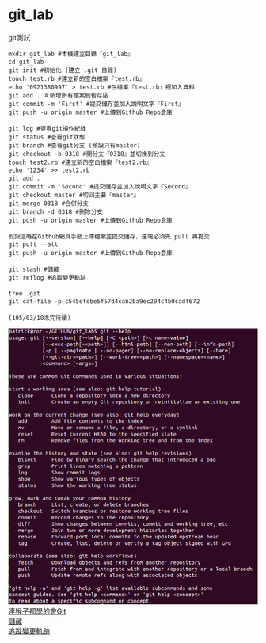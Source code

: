 # git_lab
git測試

```
mkdir git_lab #本機建立目錄『git_lab』
cd git_lab
git init #初始化 (建立 .git 目錄)
touch test.rb #建立新的空白檔案『test.rb』
echo '0921380997' > test.rb #在檔案『test.rb』裡加入資料
git add . ＃新增所有檔案到暫存區
git commit -m 'First' #提交儲存並加入說明文字『First』
git push -u origin master #上傳到Github Repo倉庫

git log #查看git操作紀錄
git status #查看git狀態
git branch #查看git分支 (預設只有master)
git checkout -b 0318 #開分支『0318』並切換到分支
touch test2.rb #建立新的空白檔案『test2.rb』
echo '1234' >> test2.rb
git add .
git commit -m 'Second' #提交儲存並加入說明文字『Second』
git checkout master #切回主要『master』
git merge 0318 #合併分支
git branch -d 0318 #刪除分支
git push -u origin master #上傳到Github Repo倉庫

假設這時在Github網頁手動上傳檔案並提交儲存，遠端必須先 pull 再提交
git pull --all
git push -u origin master #上傳到Github Repo倉庫

git stash #儲藏
git reflog #追蹤變更軌跡

tree .git
git cat-file -p c545efebe5f57d4cab2ba9ec294c4b0cadf672

(105/03/18未完待續)
```

![Git Help](https://github.com/afgnsu/git_lab/blob/master/git_help.png)  
[連猴子都學的會Git](https://backlogtool.com/git-guide/tw/)  
[儲藏](https://git-scm.com/book/zh-tw/v1/Git-%E5%B7%A5%E5%85%B7-%E5%84%B2%E8%97%8F-Stashing)  
[追蹤變更軌跡](https://github.com/doggy8088/Learn-Git-in-30-days/blob/master/docs/16%20%E5%96%84%E7%94%A8%E7%89%88%E6%9C%AC%E6%97%A5%E8%AA%8C%20git%20reflog%20%E8%BF%BD%E8%B9%A4%E8%AE%8A%E6%9B%B4%E8%BB%8C%E8%B7%A1.markdown)  
